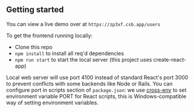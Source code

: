 ## Getting started

You can view a live demo over at `https://zp3xf.csb.app/users`

To get the frontend running locally:

- Clone this repo
- `npm install` to install all req'd dependencies
- `npm run start` to start the local server (this project uses create-react-app)

Local web server will use port 4100 instead of standard React's port 3000 to prevent conflicts with some backends like Node or Rails. You can configure port in scripts section of `package.json`: we use [cross-env](https://github.com/kentcdodds/cross-env) to set environment variable PORT for React scripts, this is Windows-compatible way of setting environment variables.

